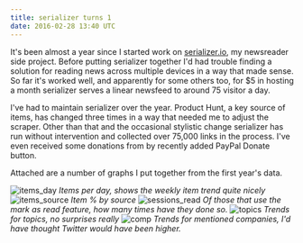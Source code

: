 ```yaml
---
title: serializer turns 1
date: 2016-02-28 13:40 UTC
---
```


It's been almost a year since I started work on [serializer.io](http://serializer.io), my newsreader side project. Before putting serializer together I'd had trouble finding a solution for reading news across multiple devices in a way that made sense. So far it's worked well, and apparently for some others too, for $5 in hosting a month serializer serves a linear newsfeed to around 75 visitor a day.

I've had to maintain serializer over the year. Product Hunt, a key source of items, has changed three times in a way that needed me to adjust the scraper. Other than that and the occasional stylistic change serializer has run without intervention and collected over 75,000 links in the process. I've even received some donations from by recently added PayPal Donate button.

Attached are a number of graphs I put together from the first year's data.

![items_day](/blog/2016-02-28-serializer-turns-1/items_day.jpg)
*Items per day, shows the weekly item trend quite nicely*
![items_source](/blog/2016-02-28-serializer-turns-1/items_source.jpg)
*Item % by source*
![sessions_read](/blog/2016-02-28-serializer-turns-1/sessions_read.jpg)
*Of those that use the mark as read feature, how many times have they done so.*
![topics](/blog/2016-02-28-serializer-turns-1/topics.jpg)
*Trends for topics, no surprises really*
![comp](/blog/2016-02-28-serializer-turns-1/comp.jpg)
*Trends for mentioned companies, I'd have thought Twitter would have been higher.*
